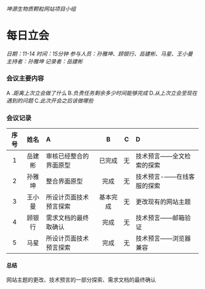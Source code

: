 ###### 坤源生物质颗粒网站项目小组
# 每日立会 

*日期：11-14*
*时间：15分钟*
*参与人员：孙雅坤、顾银行、岳建彬、马星、王小曼*
*主持者：孙雅坤*
*记录者：岳建彬*

### 会议主要内容
 &#65; .*距离上次立会做了什么*
 &#66;.*负责任务剩余多少时间能够完成*
 &#68;.*从上次立会至现在遇到的问题*
 &#67;.*此次开会之后该做哪些*


### 会议记录
|  序号 |姓名   |A|B|C|D|
|:------------:|:------------:|:------------|:------------:|:------------:|:------------|
| 1 | 岳建彬|审核已经整合的界面原型|已完成|无|技术预言——全文检索的探索|
| 2  |  孙雅坤 |整合界面原型|完成|无|技术预言-——在线客服的探索|
|3|王小曼|所设计页面技术预言探索|基本完成|无|更改现有的网站主题|
|4|顾银行|需求文档的最终取确认|完成|无|技术预言——邮箱验证|
|5|马星|所设计页面技术预言探索|完成|无|技术预言——浏览器兼容|

#### 总结
网站主题的更改、技术预言的一部分探索、需求文档的最终确认






